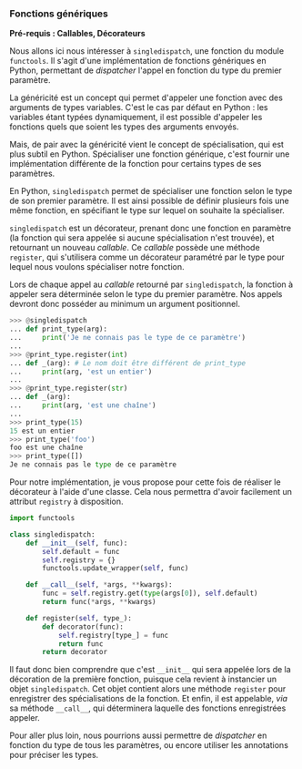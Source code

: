 ### Fonctions génériques

**Pré-requis : Callables, Décorateurs**

Nous allons ici nous intéresser à `singledispatch`, une fonction du module `functools`.
Il s'agit d'une implémentation de fonctions génériques en Python, permettant de *dispatcher* l'appel en fonction du type du premier paramètre.

La généricité est un concept qui permet d'appeler une fonction avec des arguments de types variables.
C'est le cas par défaut en Python : les variables étant typées dynamiquement, il est possible d'appeler les fonctions quels que soient les types des arguments envoyés.

Mais, de pair avec la généricité vient le concept de spécialisation, qui est plus subtil en Python.
Spécialiser une fonction générique, c'est fournir une implémentation différente de la fonction pour certains types de ses paramètres.

En Python, `singledispatch` permet de spécialiser une fonction selon le type de son premier paramètre.
Il est ainsi possible de définir plusieurs fois une même fonction, en spécifiant le type sur lequel on souhaite la spécialiser.

`singledispatch` est un décorateur, prenant donc une fonction en paramètre (la fonction qui sera appelée si aucune spécialisation n'est trouvée), et retournant un nouveau *callable*.
Ce *callable* possède une méthode `register`, qui s'utilisera comme un décorateur paramétré par le type pour lequel nous voulons spécialiser notre fonction.

Lors de chaque appel au *callable* retourné par `singledispatch`, la fonction à appeler sera déterminée selon le type du premier paramètre.
Nos appels devront donc posséder au minimum un argument positionnel.

```python
>>> @singledispatch
... def print_type(arg):
...     print('Je ne connais pas le type de ce paramètre')
...
>>> @print_type.register(int)
... def _(arg): # Le nom doit être différent de print_type
...     print(arg, 'est un entier')
...
>>> @print_type.register(str)
... def _(arg):
...     print(arg, 'est une chaîne')
...
>>> print_type(15)
15 est un entier
>>> print_type('foo')
foo est une chaîne
>>> print_type([])
Je ne connais pas le type de ce paramètre
```

Pour notre implémentation, je vous propose pour cette fois de réaliser le décorateur à l'aide d'une classe. Cela nous permettra d'avoir facilement un attribut `registry` à disposition.

```python
import functools

class singledispatch:
    def __init__(self, func):
        self.default = func
        self.registry = {}
        functools.update_wrapper(self, func)

    def __call__(self, *args, **kwargs):
        func = self.registry.get(type(args[0]), self.default)
        return func(*args, **kwargs)

    def register(self, type_):
        def decorator(func):
            self.registry[type_] = func
            return func
        return decorator
```

Il faut donc bien comprendre que c'est `__init__` qui sera appelée lors de la décoration de la première fonction, puisque cela revient à instancier un objet `singledispatch`.
Cet objet contient alors une méthode `register` pour enregistrer des spécialisations de la fonction.
Et enfin, il est appelable, *via* sa méthode `__call__`, qui déterminera laquelle des fonctions enregistrées appeler.

Pour aller plus loin, nous pourrions aussi permettre de *dispatcher* en fonction du type de tous les paramètres, ou encore utiliser les annotations pour préciser les types.
